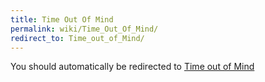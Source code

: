 ```yaml
---
title: Time Out Of Mind
permalink: wiki/Time_Out_Of_Mind/
redirect_to: Time_out_of_Mind/
---
```


You should automatically be redirected to [Time out of Mind](Time_out_of_Mind/)
